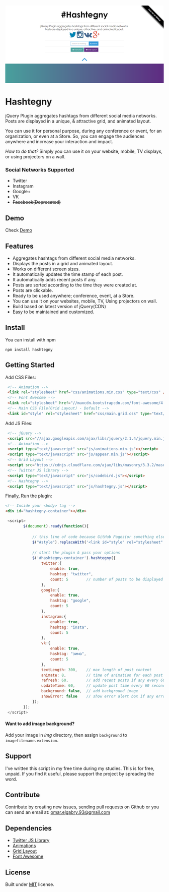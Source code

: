 ![Hashtegny](https://raw.githubusercontent.com/OmarElGabry/Hashtegny/master/img/hashtegny.PNG)

# Hashtegny

jQuery Plugin aggregates hashtags from different social media networks. Posts are displayed in a unique, & attractive grid, and animated layout.

You can use it for personal purpose, during any conference or event, for an organization, or even at a Store. So, you can engage the audiences anywhere and increase your interaction and impact.

_How to do that?_ Simply you can use it on your website, mobile, TV displays, or using projectors on a wall.

### Social Networks Supported
+ Twitter
+ Instagram
+ Google+
+ VK
+ ~~Facebook(Deprecated)~~

## Demo

Check [Demo](http://omarelgabry.github.io/Hashtegny/)

## Features
+ Aggregates hashtags from different social media networks.
+ Displays the posts in a grid and animated layout.
+ Works on different screen sizes.
+ It automatically updates the time stamp of each post.
+ It automatically adds recent posts if any.
+ Posts are sorted according to the time they were created at.
+ Posts are clickable.
+ Ready to be used anywhere; conference, event, at a Store.
+ You can use it on your websites, mobile, TV, Using projectors on wall.
+ Build based on latest version of jQuery(CDN)
+ Easy to be maintained and customized.

## Install
You can install with npm

``` 
npm install hashtegny 
```

## Getting Started

Add CSS Files:
```html
 <!-- Animation -->
 <link rel="stylesheet" href="css/animations.min.css" type="text/css" />
 <!-- Font Awesome -->
 <link rel="stylesheet" href="//maxcdn.bootstrapcdn.com/font-awesome/4.3.0/css/font-awesome.min.css">
 <!-- Main CSS File(Grid Layout) - Default -->
 <link id="style" rel="stylesheet" href="css/main.grid.css" type="text/css" />
```

Add JS Files:
```html
 <!-- jQuery -->
 <script src="//ajax.googleapis.com/ajax/libs/jquery/2.1.4/jquery.min.js"></script>
 <!-- Animation -->
 <script type="text/javascript" src="js/animations.min.js"></script>
 <script type="text/javascript" src="js/appear.min.js"></script>
 <!-- Grid Layout -->
 <script src="https://cdnjs.cloudflare.com/ajax/libs/masonry/3.3.2/masonry.pkgd.min.js"></script>
 <!-- Twitter JS library -->
 <script type="text/javascript" src="js/codebird.js"></script>
 <!-- Hashtegny -->
 <script type="text/javascript" src="js/hashtegny.js"></script>
```

Finally, Run the plugin:
```html
<!-- Inside your <body> tag -->
<div id="hashtegny-container"></div>
```
```js
 <script>
        $(document).ready(function(){

			// this line of code because GitHub Pages(or something else weird) changes the link tags to style tags.
			$("#style").replaceWith('<link id="style" rel="stylesheet" href="css/main.grid.css" type="text/css" />');
			
            // start the plugin & pass your options
            $('#hashtegny-container').hashtegny({
                twitter:{
                    enable: true,
                    hashtag: "twitter",
                    count: 5        // number of posts to be displayed
                },
                google:{
                    enable: true,
                    hashtag: "google",
                    count: 5
                },
                instagram:{
                    enable: true,
                    hashtag: "insta",
                    count: 5
                },
                vk:{
                    enable: true,
                    hashtag: "зима",
                    count: 5
                },
                textLength: 300,    // max length of post content
                animate: 8,         // time of animation for each post in seconds
                refresh: 60,        // add recent posts if any every 60 seconds 
                updateTime: 60,     // update post time every 60 second(1 min)
                background: false,  // add background image
                showError: false    // show error alert box if any error encountered
            });
        });
 </script>
```
#### Want to add image background?
Add your image in _img_ directory, then assign ```background``` to ```imagefilename.extension```. 

## Support
I've written this script in my free time during my studies. This is for free, unpaid. If you find it useful, please support the project by spreading the word.

## Contribute <a name="contribute"></a>

Contribute by creating new issues, sending pull requests on Github or you can send an email at: omar.elgabry.93@gmail.com

## Dependencies
+ [Twitter JS Library](https://github.com/jublonet/codebird-js)
+ [Animations](https://github.com/joemottershaw/animations)
+ [Grid Layout](https://github.com/desandro/masonry)
+ [Font Awesome](https://github.com/FortAwesome/Font-Awesome)

## License
Built under [MIT](http://www.opensource.org/licenses/mit-license.php) license.

